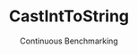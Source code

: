 ---
layout: docu
title: CastIntToString
subtitle: Continuous Benchmarking
selected: Cast
expanded: Benchmarking
benchmark: /individual_results/CastIntToString.html
---